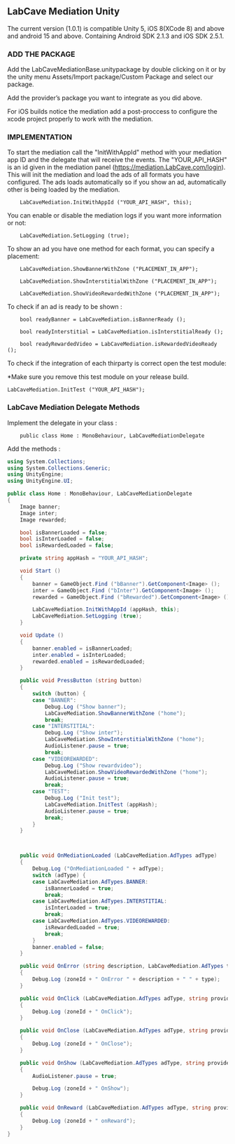 
## LabCave Mediation Unity

The current version (1.0.1) is compatible Unity 5, iOS 8(XCode 8) and above and android 15 and above. Containing Android SDK 2.1.3 and iOS SDK 2.5.1.

### ADD THE PACKAGE

Add the LabCaveMediationBase.unitypackage by double clicking on it or by the unity menu Assets/Import package/Custom Package and select our package.

Add the provider’s package you want to integrate as you did above.

For iOS builds notice the mediation add a post-proccess to configure the xcode project properly to work with the mediation.

### IMPLEMENTATION

To start the mediation call the "InitWithAppId" method with your mediation app ID and the delegate that will receive the events. The "YOUR_API_HASH" is an id given in the mediation panel (<https://mediation.LabCave.com/login>). This will init the mediation and load the ads of all formats you have configured. The ads loads automatically so if you show an ad, automatically other is being loaded by the mediation.

        LabCaveMediation.InitWithAppId ("YOUR_API_HASH", this);

You can enable or disable the mediation logs if you want more information or not:

        LabCaveMediation.SetLogging (true);

To show an ad you have one method for each format, you can specify a placement:

        LabCaveMediation.ShowBannerWithZone ("PLACEMENT_IN_APP");

        LabCaveMediation.ShowInterstitialWithZone ("PLACEMENT_IN_APP");

        LabCaveMediation.ShowVideoRewardedWithZone ("PLACEMENT_IN_APP");

To check if an ad is ready to be shown :

        bool readyBanner = LabCaveMediation.isBannerReady ();

        bool readyInterstitial = LabCaveMediation.isInterstitialReady ();

        bool readyRewardedVideo = LabCaveMediation.isRewardedVideoReady ();

To check if the integration of each thirparty is correct open the test module:

*Make sure you remove this test module on your release build.

	LabCaveMediation.InitTest ("YOUR_API_HASH");

### LabCave Mediation Delegate Methods

Implement the delegate in your class :

        public class Home : MonoBehaviour, LabCaveMediationDelegate

Add the methods :

```c#
using System.Collections;
using System.Collections.Generic;
using UnityEngine;
using UnityEngine.UI;

public class Home : MonoBehaviour, LabCaveMediationDelegate
{
	Image banner;
	Image inter;
	Image rewarded;

	bool isBannerLoaded = false;
	bool isInterLoaded = false;
	bool isRewardedLoaded = false;

	private string appHash = "YOUR_API_HASH";

	void Start ()
	{
		banner = GameObject.Find ("bBanner").GetComponent<Image> ();
		inter = GameObject.Find ("bInter").GetComponent<Image> ();
		rewarded = GameObject.Find ("bRewarded").GetComponent<Image> ();

		LabCaveMediation.InitWithAppId (appHash, this);
		LabCaveMediation.SetLogging (true);
	}

	void Update ()
	{
		banner.enabled = isBannerLoaded;
		inter.enabled = isInterLoaded;
		rewarded.enabled = isRewardedLoaded;
	}

	public void PressButton (string button)
	{
		switch (button) {
		case "BANNER":
			Debug.Log ("Show banner");
			LabCaveMediation.ShowBannerWithZone ("home");
			break;
		case "INTERSTITIAL":
			Debug.Log ("Show inter");
			LabCaveMediation.ShowInterstitialWithZone ("home");
			AudioListener.pause = true;
			break;
		case "VIDEOREWARDED":
			Debug.Log ("Show rewardvideo");
			LabCaveMediation.ShowVideoRewardedWithZone ("home");
			AudioListener.pause = true;
			break;
		case "TEST":
			Debug.Log ("Init test");
			LabCaveMediation.InitTest (appHash);
			AudioListener.pause = true;
			break;
		}
	}



	public void OnMediationLoaded (LabCaveMediation.AdTypes adType)
	{
		Debug.Log ("OnMediationLoaded " + adType);
		switch (adType) {
		case LabCaveMediation.AdTypes.BANNER:
			isBannerLoaded = true;
			break;
		case LabCaveMediation.AdTypes.INTERSTITIAL:
			isInterLoaded = true;
			break;
		case LabCaveMediation.AdTypes.VIDEOREWARDED:
			isRewardedLoaded = true;
			break;
		}
		banner.enabled = false;
	}

	public void OnError (string description, LabCaveMediation.AdTypes type, string zoneId)
	{
		Debug.Log (zoneId + " OnError " + description + " " + type);
	}

	public void OnClick (LabCaveMediation.AdTypes adType, string provider, string zoneId)
	{
		Debug.Log (zoneId + " OnClick");
	}

	public void OnClose (LabCaveMediation.AdTypes adType, string provider, string zoneId)
	{
		Debug.Log (zoneId + " OnClose");
	}

	public void OnShow (LabCaveMediation.AdTypes adType, string provider, string zoneId)
	{
		AudioListener.pause = true;

		Debug.Log (zoneId + " OnShow");
	}

	public void OnReward (LabCaveMediation.AdTypes adType, string provider, string zoneId)
	{
		Debug.Log (zoneId + " onReward");
	}
}
```

